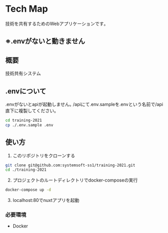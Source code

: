 # Tech Map

技術を共有するためのWebアプリケーションです｡

## ※.envがないと動きません

## 概要

技術共有システム

## .envについて

.envがないとapiが起動しません｡
/apiにて.env.sampleを.envという名前で/api直下に複製してください｡

```bash
cd training-2021
cp ./.env.sample .env
```

## 使い方

1. このリポジトリをクローンする

```bash
git clone git@github.com:systemsoft-ss1/training-2021.git
cd ./training-2021
```

2. プロジェクトのルートディレクトリでdocker-composeの実行

```bash
docker-compose up -d
```

3. localhost:80でnuxtアプリを起動


### 必要環境

* Docker
